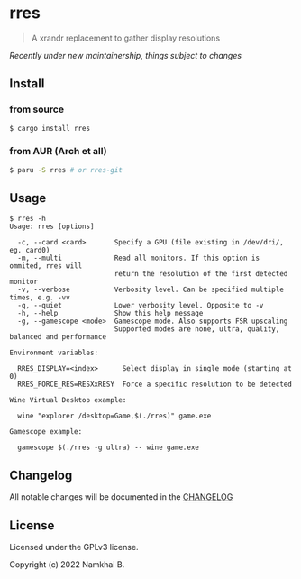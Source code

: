 # rres

> A xrandr replacement to gather display resolutions

_Recently under new maintainership, things subject to changes_

## Install

### from source
```sh
$ cargo install rres
```

### from AUR (Arch et all)
```sh
$ paru -S rres # or rres-git
```

## Usage

```
$ rres -h
Usage: rres [options]

  -c, --card <card>       Specify a GPU (file existing in /dev/dri/, eg. card0)
  -m, --multi             Read all monitors. If this option is ommited, rres will
                          return the resolution of the first detected monitor
  -v, --verbose           Verbosity level. Can be specified multiple times, e.g. -vv
  -q, --quiet             Lower verbosity level. Opposite to -v
  -h, --help              Show this help message
  -g, --gamescope <mode>  Gamescope mode. Also supports FSR upscaling
                          Supported modes are none, ultra, quality, balanced and performance

Environment variables:

  RRES_DISPLAY=<index>      Select display in single mode (starting at 0)
  RRES_FORCE_RES=RESXxRESY  Force a specific resolution to be detected

Wine Virtual Desktop example:

  wine "explorer /desktop=Game,$(./rres)" game.exe

Gamescope example:

  gamescope $(./rres -g ultra) -- wine game.exe
```

## Changelog

All notable changes will be documented in the [CHANGELOG](./CHANGELOG.md)

## License

Licensed under the GPLv3 license.

Copyright (c) 2022 Namkhai B.
